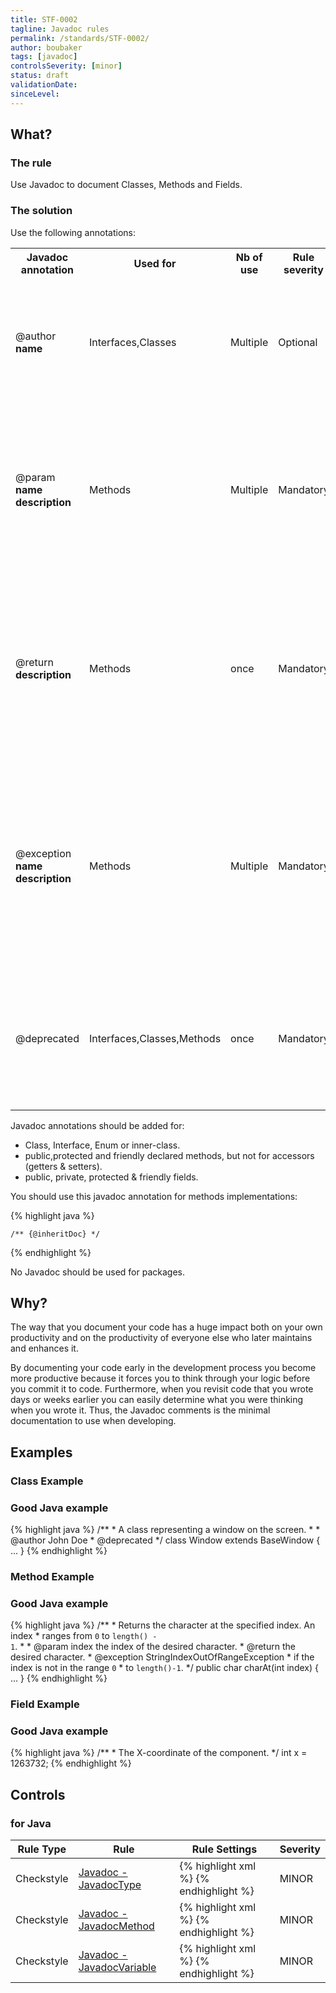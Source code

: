 ```yaml
---
title: STF-0002
tagline: Javadoc rules
permalink: /standards/STF-0002/
author: boubaker
tags: [javadoc]
controlsSeverity: [minor]
status: draft
validationDate:
sinceLevel:
---
```


<a name="what"></a>
## What?

### <i class="fa fa-info-circle"></i> The rule

Use Javadoc to document Classes, Methods and Fields.

### <i class="fa fa-lightbulb-o"></i> The solution

Use the following annotations:

<div class="table-responsive">
  <table class="table">
    <tr>
      <th>Javadoc annotation</th>
      <th>Used for</th>
      <th>Nb of use</th>
      <th>Rule severity</th>
      <th>Purpose</th>
    </tr>
    <tr>
      <td>@author <strong>name</strong></td>
      <td>Interfaces,Classes</td>
      <td>Multiple</td>
      <td>Optional</td>
      <td>Indicates the author(s) of a given piece of code. One tag per author should be used.</td>
    </tr>
    <tr>
      <td>@param <strong>name description</strong></td>
      <td>Methods</td>
      <td>Multiple</td>
      <td>Mandatory</td>
      <td>Used to describe a parameter passed to a member function, including its type/class and its usage. Use one tag per
      parameter.</td>
    </tr>
    <tr>
      <td>@return <strong>description</strong></td>
      <td>Methods</td>
      <td>once</td>
      <td>Mandatory</td>
      <td>Describes the return value, if any, of a member function.  You should indicate the type/class and the potential use(s)
       of the return value.</td>
    </tr>
    <tr>
      <td>@exception <strong>name description</strong></td>
      <td>Methods</td>
      <td>Multiple</td>
      <td>Mandatory</td>
      <td>Describes the exceptions that a member function throws. You should use one tag per exception and give the full class
      name for the exception.</td>
    </tr>
    <tr>
      <td>@deprecated</td>
      <td>Interfaces,Classes,Methods</td>
      <td>once</td><td>Mandatory</td>
      <td>Indicates that the API for the class has been deprecated and therefore should not be used any more.</td>
    </tr>
  </table>
</div>

Javadoc annotations should be added for:

  * Class, Interface, Enum or inner-class.
  * public,protected and friendly declared methods, but not for accessors (getters & setters).
  * public, private, protected & friendly fields.

You should use this javadoc annotation for methods implementations:

{% highlight java %}

    /** {@inheritDoc} */

{% endhighlight %}

No Javadoc should be used for packages.

<a name="why"></a>
## Why?

The way that you document your code has a huge impact both on your own productivity and on the productivity of everyone else
who later maintains and enhances it.

By documenting your code early in the development process you become more productive because it forces you to think through
your logic before you commit it to code.  Furthermore, when you revisit code that you wrote days or weeks earlier you can
easily determine what you were thinking when you wrote it. Thus, the Javadoc comments is the minimal documentation to use when
developing.

<a name="examples"></a>
## Examples

### Class Example

<div class="panel panel-success">
  <div class="panel-heading">
    <h3 class="panel-title"><i class="fa fa-thumbs-up pull-right"></i> Good Java example</h3>
  </div>
  <div class="panel-body">

{% highlight java %}
    /**
     * A class representing a window on the screen.
     *
     * @author  John Doe
     * @deprecated
     */
    class Window extends BaseWindow {
       ...
    }
{% endhighlight %}

  </div>
</div>

### Method Example

<div class="panel panel-success">
  <div class="panel-heading">
    <h3 class="panel-title"><i class="fa fa-thumbs-up pull-right"></i> Good Java example</h3>
  </div>
  <div class="panel-body">

{% highlight java %}
         /**
         * Returns the character at the specified index. An index
         * ranges from <code>0</code> to <code>length() - 1</code>.
         *
         * @param	  index  the index of the desired character.
         * @return	  the desired character.
         * @exception StringIndexOutOfRangeException
         *		    if the index is not in the range <code>0</code>
         *		    to <code>length()-1</code>.
         */
        public char charAt(int index) {
           ...
        }
{% endhighlight %}

  </div>
</div>

### Field Example

<div class="panel panel-success">
  <div class="panel-heading">
    <h3 class="panel-title"><i class="fa fa-thumbs-up pull-right"></i> Good Java example</h3>
  </div>
  <div class="panel-body">

{% highlight java %}
        /**
         * The X-coordinate of the component.
         */
        int x = 1263732;
{% endhighlight %}

  </div>
</div>


<a name="controls"></a>
## <i class="fa fa-shield"></i> Controls

### for Java

<div class="table-responsive">
  <table class="table">
    <thead>
      <tr>
        <th>Rule Type</th>
        <th>Rule</th>
        <th>Rule Settings</th>
        <th>Severity</th>
      </tr>
    </thead>
    <tbody>
    <tr>
      <td>Checkstyle</td>
      <td><a href="http://checkstyle.sourceforge.net/config_javadoc.html#JavadocType">Javadoc - JavadocType</a></td>
       <td>
{% highlight xml %}
<module name="JavadocType">
   <property name="scope" value="public,protected,nothing,anoninner"/>
   <property name="excludeScope" value="package,private"/>
   <property tokens="scope" value="CLASS_DEF,ENUM_DEF,INTERFACE_DEF"/>
</module>
{% endhighlight %}
      </td>
       <td>MINOR</td>
     </tr>
     <tr>
       <td>Checkstyle</td>
       <td><a href="http://checkstyle.sourceforge.net/config_whitespace.html#FileTabCharacter" >Javadoc - JavadocMethod</a></td>
       <td>
{% highlight xml %}
<module name="JavadocMethod">
   <property name="scope" value="public,protected,nothing"/>
   <property name="excludeScope" value="private"/>
   <property name="allowUndeclaredRTE" value="true"/>
   <property name="allowMissingPropertyJavadoc" value="true"/>
   <property name="logLoadErrors" value="false"/>
   <property tokens="scope" value="METHOD_DEF, CTOR_DEF"/>
</module>
{% endhighlight %}
      </td>
       <td>MINOR</td>
     </tr>
     <tr>
       <td>Checkstyle</td>
       <td><a href="http://checkstyle.sourceforge.net/config_whitespace.html#FileTabCharacter" >Javadoc - JavadocVariable</a></td>
       <td>
{% highlight xml %}
<module name="JavadocVariable">
   <property name="scope" value="public,private,protected,nothing"/>
</module>
{% endhighlight %}
      </td>
       <td>MINOR</td>
     </tr>
    </tbody>
  </table>
</div>
